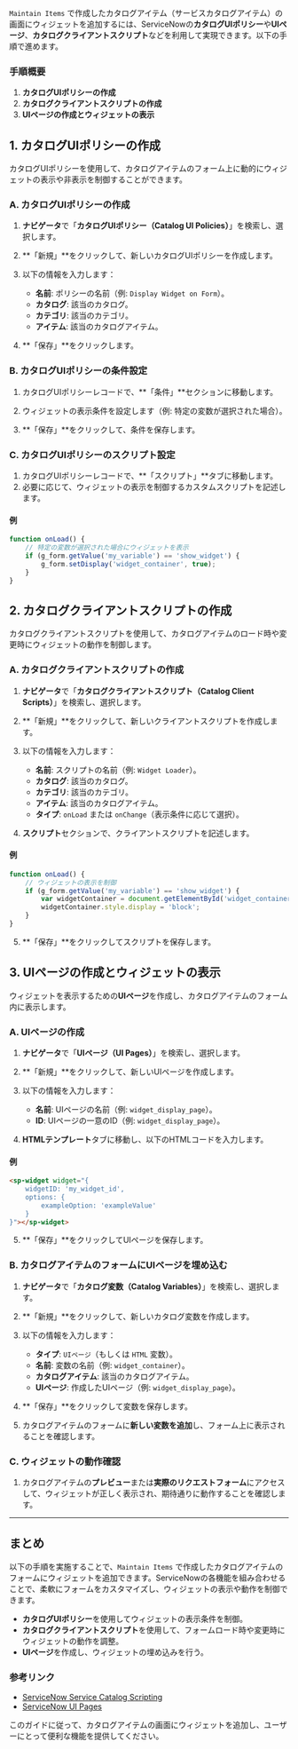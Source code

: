 `Maintain Items` で作成したカタログアイテム（サービスカタログアイテム）の画面にウィジェットを追加するには、ServiceNowの**カタログUIポリシー**や**UIページ**、**カタログクライアントスクリプト**などを利用して実現できます。以下の手順で進めます。

### **手順概要**
1. **カタログUIポリシーの作成**
2. **カタログクライアントスクリプトの作成**
3. **UIページの作成とウィジェットの表示**

## **1. カタログUIポリシーの作成**

カタログUIポリシーを使用して、カタログアイテムのフォーム上に動的にウィジェットの表示や非表示を制御することができます。

### **A. カタログUIポリシーの作成**

1. **ナビゲータ**で「**カタログUIポリシー（Catalog UI Policies）**」を検索し、選択します。
2. **「新規」**をクリックして、新しいカタログUIポリシーを作成します。
3. 以下の情報を入力します：
   - **名前**: ポリシーの名前（例: `Display Widget on Form`）。
   - **カタログ**: 該当のカタログ。
   - **カテゴリ**: 該当のカテゴリ。
   - **アイテム**: 該当のカタログアイテム。

4. **「保存」**をクリックします。

### **B. カタログUIポリシーの条件設定**

1. カタログUIポリシーレコードで、**「条件」**セクションに移動します。
2. ウィジェットの表示条件を設定します（例: 特定の変数が選択された場合）。

3. **「保存」**をクリックして、条件を保存します。

### **C. カタログUIポリシーのスクリプト設定**

1. カタログUIポリシーレコードで、**「スクリプト」**タブに移動します。
2. 必要に応じて、ウィジェットの表示を制御するカスタムスクリプトを記述します。

#### 例
```javascript
function onLoad() {
    // 特定の変数が選択された場合にウィジェットを表示
    if (g_form.getValue('my_variable') == 'show_widget') {
        g_form.setDisplay('widget_container', true);
    }
}
```

## **2. カタログクライアントスクリプトの作成**

カタログクライアントスクリプトを使用して、カタログアイテムのロード時や変更時にウィジェットの動作を制御します。

### **A. カタログクライアントスクリプトの作成**

1. **ナビゲータ**で「**カタログクライアントスクリプト（Catalog Client Scripts）**」を検索し、選択します。
2. **「新規」**をクリックして、新しいクライアントスクリプトを作成します。
3. 以下の情報を入力します：
   - **名前**: スクリプトの名前（例: `Widget Loader`）。
   - **カタログ**: 該当のカタログ。
   - **カテゴリ**: 該当のカテゴリ。
   - **アイテム**: 該当のカタログアイテム。
   - **タイプ**: `onLoad` または `onChange`（表示条件に応じて選択）。

4. **スクリプト**セクションで、クライアントスクリプトを記述します。

#### 例
```javascript
function onLoad() {
    // ウィジェットの表示を制御
    if (g_form.getValue('my_variable') == 'show_widget') {
        var widgetContainer = document.getElementById('widget_container');
        widgetContainer.style.display = 'block';
    }
}
```

5. **「保存」**をクリックしてスクリプトを保存します。

## **3. UIページの作成とウィジェットの表示**

ウィジェットを表示するための**UIページ**を作成し、カタログアイテムのフォーム内に表示します。

### **A. UIページの作成**

1. **ナビゲータ**で「**UIページ（UI Pages）**」を検索し、選択します。
2. **「新規」**をクリックして、新しいUIページを作成します。
3. 以下の情報を入力します：
   - **名前**: UIページの名前（例: `widget_display_page`）。
   - **ID**: UIページの一意のID（例: `widget_display_page`）。

4. **HTMLテンプレート**タブに移動し、以下のHTMLコードを入力します。

#### 例
```html
<sp-widget widget="{
    widgetID: 'my_widget_id',
    options: {
        exampleOption: 'exampleValue'
    }
}"></sp-widget>
```

5. **「保存」**をクリックしてUIページを保存します。

### **B. カタログアイテムのフォームにUIページを埋め込む**

1. **ナビゲータ**で「**カタログ変数（Catalog Variables）**」を検索し、選択します。
2. **「新規」**をクリックして、新しいカタログ変数を作成します。
3. 以下の情報を入力します：
   - **タイプ**: `UIページ`（もしくは `HTML` 変数）。
   - **名前**: 変数の名前（例: `widget_container`）。
   - **カタログアイテム**: 該当のカタログアイテム。
   - **UIページ**: 作成したUIページ（例: `widget_display_page`）。

4. **「保存」**をクリックして変数を保存します。

5. カタログアイテムのフォームに**新しい変数を追加**し、フォーム上に表示されることを確認します。

### **C. ウィジェットの動作確認**

1. カタログアイテムの**プレビュー**または**実際のリクエストフォーム**にアクセスして、ウィジェットが正しく表示され、期待通りに動作することを確認します。

---

## **まとめ**

以下の手順を実施することで、`Maintain Items` で作成したカタログアイテムのフォームにウィジェットを追加できます。ServiceNowの各機能を組み合わせることで、柔軟にフォームをカスタマイズし、ウィジェットの表示や動作を制御できます。

- **カタログUIポリシー**を使用してウィジェットの表示条件を制御。
- **カタログクライアントスクリプト**を使用して、フォームロード時や変更時にウィジェットの動作を調整。
- **UIページ**を作成し、ウィジェットの埋め込みを行う。

### 参考リンク

- [ServiceNow Service Catalog Scripting](https://docs.servicenow.com/bundle/utah-servicenow-application-development/page/build/service-catalog/concept/c_ServiceCatalogScripting.html)
- [ServiceNow UI Pages](https://docs.servicenow.com/bundle/utah-servicenow-application-development/page/build/ui-page/concept/ui-page.html)

このガイドに従って、カタログアイテムの画面にウィジェットを追加し、ユーザーにとって便利な機能を提供してください。